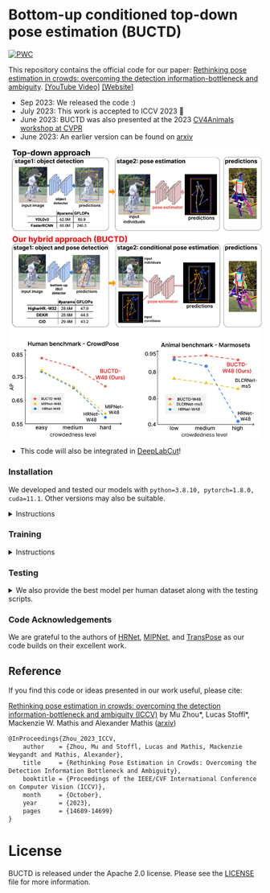 # Bottom-up conditioned top-down pose estimation (BUCTD) 

[![PWC](https://img.shields.io/endpoint.svg?url=https://paperswithcode.com/badge/rethinking-pose-estimation-in-crowds/pose-estimation-on-crowdpose)](https://paperswithcode.com/sota/pose-estimation-on-crowdpose?p=rethinking-pose-estimation-in-crowds)

This repository contains the official code for our paper: [Rethinking pose estimation in crowds: overcoming the detection information-bottleneck and ambiguity](https://openaccess.thecvf.com/content/ICCV2023/papers/Zhou_Rethinking_Pose_Estimation_in_Crowds_Overcoming_the_Detection_Information_Bottleneck_ICCV_2023_paper.pdf). 
[[YouTube Video]](https://www.youtube.com/watch?v=BHZnA-CZeZY) [[Website]](https://amathislab.github.io/BUCTD/)


- Sep 2023: We released the code :)
- July 2023: This work is accepted to ICCV 2023 🎉
- June 2023: BUCTD was also presented at the 2023 [CV4Animals workshop at CVPR](https://www.cv4animals.com)
- June 2023: An earlier version can be found on [arxiv](https://arxiv.org/abs/2306.07879)

<img src="media/BUCTD_fig1.png" width="600">

- This code will also be integrated in [DeepLabCut](https://github.com/DeepLabCut/DeepLabCut)!

### Installation 

We developed and tested our models with ```python=3.8.10, pytorch=1.8.0, cuda=11.1```. Other versions may also be suitable.

<details>
  <summary>Instructions</summary>
   
   1. Clone this repo, and in the following we will call the directory that you cloned ${BUCTD_ROOT}.

   ```sh
   git clone https://github.com/amathislab/BUCTD.git
   cd ${BUCTD_ROOT}
   ```

   2. Install Pytorch and torchvision

   Follow the instructions on https://pytorch.org/get-started/locally/.
   ```sh
   # an example:
   conda install pytorch==1.8.0 torchvision==0.9.0 cudatoolkit=11.1 -c pytorch -c conda-forge
   ```

   3. Install additional dependencies
   
   ```sh
   pip install -r requirements.txt
   ```

   4. Install [COCOAPI](https://github.com/cocodataset/cocoapi)
   
   ```sh
   # COCOAPI=/path/to/clone/cocoapi
   git clone https://github.com/cocodataset/cocoapi.git $COCOAPI
   cd $COCOAPI/PythonAPI
   # Install into global site-packages
   make install
   # Alternatively, if you do not have permissions or prefer
   # not to install the COCO API into global site-packages
   python setup.py install --user
   ```
   
   5. Install [CrowdPoseAPI](https://github.com/Jeff-sjtu/CrowdPose) exactly in the same way as COCOAPI.

   6. Install NMS
   
   ```sh
   cd ${BUCTD_ROOT}/lib
   make
   ```
   
</details>


### Training
<details>
  <summary>Instructions</summary>

***Generative sampling***

You can use the script: ```train_BUCTD_synthesis_noise.sh```.

***Empirical sampling***

You can match your own bottom-up (BU) models by updating the scripts in [./data_preprocessing/](./data_preprocessing/). 

If you don't want to match your own BU models for training, we provide the training annotations. You can download the annotations [here](https://drive.google.com/drive/folders/17UnDWUtvcXrmuH90_wYrDUxYDOBkQ0C1?usp=share_link).

During inference, we use different BU/one-stage model's predictions (e.g. PETR, CID) as Conditions. The result files can be downloaded from the link above. 

</details>

### Testing
<details>
  <summary>We also provide the best model per human dataset along with the testing scripts.</summary>
  
### COCO

| Model | Sampling strategy | Image Size | Condition | AP | Weights | Script |
|-------|---------------|------------|-----------|----|----------|------|
|  BUCTD-preNet-W48     |        Generative sampling       |    384x288        |     PETR     |  77.8  |          [download](https://drive.google.com/drive/folders/10hxmkl_77SKwe13PTFP00YFL5Um66pDG?usp=share_link)     | [script](./scripts/test/test_BUCTD_prenet_gen_sample.sh)  |


### OCHuman

| Model | Sampling strategy | Image Size | Condition | AP_val | AP_test | Weights | Script |
|-------|---------------|------------|-----------|----|--------|----------|------|
|  BUCTD-CoAM-W48     |        Generative sampling (3x iterative refinement)      |    384x288        |     CID-W32      |  49.0  |    48.5  |    [download](https://drive.google.com/drive/folders/1N-db7E2Ic57oFy_6C_Pt5ML_pUmVHFQt)     | [script](./scripts/test/test_BUCTD_COAM_gen_sample.sh) |


### CrowdPose

| Model | Sampling strategy | Image Size | Condition | AP | Weights | Script |
|-------|---------------|------------|-----------|----|----------|------|
|  BUCTD-CoAM-W48     |        Generative sampling       |    384x288        |      PETR      |  78.5  |      [download](https://drive.google.com/drive/folders/1fxsVMdXo1lagxr6mKOvDG-eH_2lYTFQh?usp=share_link)     | [script](./scripts/train/train_BUCTD_COAM_gen_sample.sh)

</details>


### Code Acknowledgements

We are grateful to the authors of [HRNet](https://github.com/HRNet/deep-high-resolution-net.pytorch), [MIPNet](https://rawalkhirodkar.github.io/mipnet), and [TransPose](https://github.com/yangsenius/TransPose) as our code builds on their excellent work. 

## Reference

If you find this code or ideas presented in our work useful, please cite:

[Rethinking pose estimation in crowds: overcoming the detection information-bottleneck and ambiguity (ICCV)](https://openaccess.thecvf.com/content/ICCV2023/papers/Zhou_Rethinking_Pose_Estimation_in_Crowds_Overcoming_the_Detection_Information_Bottleneck_ICCV_2023_paper.pdf) by Mu Zhou*, Lucas Stoffl*, Mackenzie W. Mathis and Alexander Mathis ([arxiv](https://arxiv.org/abs/2306.07879))


```
@InProceedings{Zhou_2023_ICCV,
    author    = {Zhou, Mu and Stoffl, Lucas and Mathis, Mackenzie Weygandt and Mathis, Alexander},
    title     = {Rethinking Pose Estimation in Crowds: Overcoming the Detection Information Bottleneck and Ambiguity},
    booktitle = {Proceedings of the IEEE/CVF International Conference on Computer Vision (ICCV)},
    month     = {October},
    year      = {2023},
    pages     = {14689-14699}
}
```

# License

BUCTD is released under the Apache 2.0 license. Please see the [LICENSE](LICENSE) file for more information.
